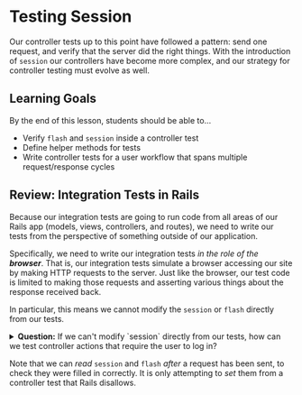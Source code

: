 # Testing Session

Our controller tests up to this point have followed a pattern: send one request, and verify that the server did the right things. With the introduction of `session` our controllers have become more complex, and our strategy for controller testing must evolve as well.

## Learning Goals

By the end of this lesson, students should be able to...

- Verify `flash` and `session` inside a controller test
- Define helper methods for tests
- Write controller tests for a user workflow that spans multiple request/response cycles

## Review: Integration Tests in Rails

Because our integration tests are going to run code from all areas of our Rails app (models, views, controllers, and routes), we need to write our tests from the perspective of something outside of our application.

Specifically, we need to write our integration tests _in the role of the **browser**_. That is, our integration tests simulate a browser accessing our site by making HTTP requests to the server. Just like the browser, our test code is limited to making those requests and asserting various things about the response received back.

In particular, this means we cannot modify the `session` or `flash` directly from our tests. 

<details>
<summary>
<b>Question:</b> If we can't modify `session` directly from our tests, how can we test controller actions that require the user to log in?
</summary>

Just like the browser, our tests will send two requests:
- One to log in as part of the _arrange_ step
- One to the action we're interested in in the _act_ step
</details>

Note that we can *read* `session` and `flash` *after* a request has been sent, to check they were filled in correctly. It is only attempting to *set* them from a controller test that Rails disallows.

